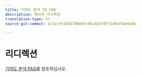 ```yaml
---
title: 기여도 분석 IQ FAQ
description: 페이지 리디렉션
translation-type: ht
source-git-commit: a17acfe103d70666fc05c601f8ff249ef4be6d8c

---
```



# 리디렉션

[기여도 분석 FAQ](../c-panels/attribution/attribution-faq.md)를 참조하십시오.

